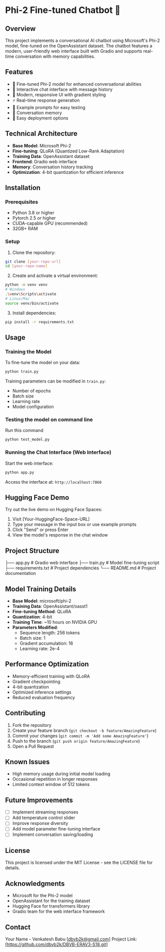 # Phi-2 Fine-tuned Chatbot 🤖

## Overview
This project implements a conversational AI chatbot using Microsoft's Phi-2 model, fine-tuned on the OpenAssistant dataset. The chatbot features a modern, user-friendly web interface built with Gradio and supports real-time conversation with memory capabilities.

## Features
- 🧠 Fine-tuned Phi-2 model for enhanced conversational abilities
- 💬 Interactive chat interface with message history
- 🎨 Modern, responsive UI with gradient styling
- ⚡ Real-time response generation
- 📝 Example prompts for easy testing
- 🔄 Conversation memory
- 🚀 Easy deployment options

## Technical Architecture
- **Base Model**: Microsoft Phi-2
- **Fine-tuning**: QLoRA (Quantized Low-Rank Adaptation)
- **Training Data**: OpenAssistant dataset
- **Frontend**: Gradio web interface
- **Memory**: Conversation history tracking
- **Optimization**: 4-bit quantization for efficient inference

## Installation

### Prerequisites
- Python 3.8 or higher
- Pytorch 2.5 or higher
- CUDA-capable GPU (recommended)
- 32GB+ RAM

### Setup
1. Clone the repository:
```bash
git clone [your-repo-url]
cd [your-repo-name]
```

2. Create and activate a virtual environment:
```bash
python -m venv venv
# Windows
.\venv\Scripts\activate
# Linux/Mac
source venv/bin/activate
```

3. Install dependencies:
```bash
pip install -r requirements.txt
```

## Usage

### Training the Model
To fine-tune the model on your data:
```bash
python train.py
```
Training parameters can be modified in `train.py`:
- Number of epochs
- Batch size
- Learning rate
- Model configuration

### Testing the model on command line
Run this command
```bash
python test_model.py
```
### Running the Chat Interface (Web Interface)
Start the web interface:
```bash
python app.py
```
Access the interface at: `http://localhost:7860`

## Hugging Face Demo
Try out the live demo on Hugging Face Spaces:

1. Visit [Your-HuggingFace-Space-URL]
2. Type your message in the input box or use example prompts
3. Click "Send" or press Enter
4. View the model's response in the chat window

## Project Structure
├── app.py # Gradio web interface
├── train.py # Model fine-tuning script
├── requirements.txt # Project dependencies
└── README.md # Project documentation

## Model Training Details
- **Base Model**: microsoft/phi-2
- **Training Data**: OpenAssistant/oasst1
- **Fine-tuning Method**: QLoRA
- **Quantization**: 4-bit
- **Training Time**: ~10 hours on NVIDIA GPU
- **Parameters Modified**: 
  - Sequence length: 256 tokens
  - Batch size: 1
  - Gradient accumulation: 16
  - Learning rate: 2e-4

## Performance Optimization
- Memory-efficient training with QLoRA
- Gradient checkpointing
- 4-bit quantization
- Optimized inference settings
- Reduced evaluation frequency

## Contributing
1. Fork the repository
2. Create your feature branch (`git checkout -b feature/AmazingFeature`)
3. Commit your changes (`git commit -m 'Add some AmazingFeature'`)
4. Push to the branch (`git push origin feature/AmazingFeature`)
5. Open a Pull Request

## Known Issues
- High memory usage during initial model loading
- Occasional repetition in longer responses
- Limited context window of 512 tokens

## Future Improvements
- [ ] Implement streaming responses
- [ ] Add temperature control slider
- [ ] Improve response diversity
- [ ] Add model parameter fine-tuning interface
- [ ] Implement conversation saving/loading

## License
This project is licensed under the MIT License - see the LICENSE file for details.

## Acknowledgments
- Microsoft for the Phi-2 model
- OpenAssistant for the training dataset
- Hugging Face for transformers library
- Gradio team for the web interface framework

## Contact
Your Name - Venkatesh Babu [dbvb2k@gmail.com]
Project Link: [https://github.com/dbvb2k/DBVB-ERAV3-S18.git]